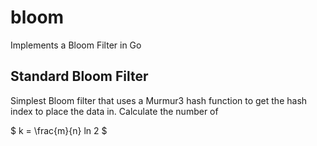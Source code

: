# bloom
Implements a Bloom Filter in Go

## Standard Bloom Filter
Simplest Bloom filter that uses a Murmur3 hash function to get the hash index to place the data in. 
Calculate the number of 

$
k = \frac{m}{n} ln 2
$